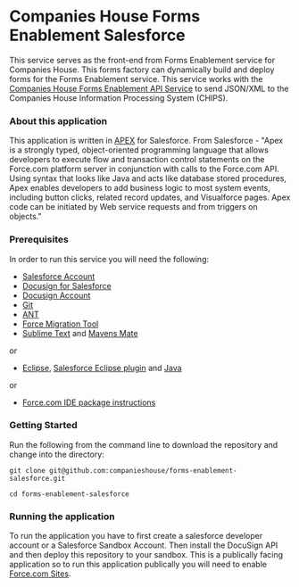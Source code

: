 

Companies House Forms Enablement Salesforce
=====================

This service serves as the front-end from Forms Enablement service for Companies House. This forms factory can dynamically build and deploy forms for the Forms Enablement service. This service works with the [Companies House Forms Enablement API Service](https://github.com/companieshouse/forms-enablement-api) to send JSON/XML to the Companies House Information Processing System (CHIPS).

### About this application

This application is written in [APEX](https://developer.salesforce.com/docs/atlas.en-us.apexcode.meta/apexcode/) for Salesforce. From Salesforce - "Apex is a strongly typed, object-oriented programming language that allows developers to execute flow and transaction control statements on the Force.com platform server in conjunction with calls to the Force.com​ API. Using syntax that looks like Java and acts like database stored procedures, Apex enables developers to add business logic to most system events, including button clicks, related record updates, and Visualforce pages. Apex code can be initiated by Web service requests and from triggers on objects."

### Prerequisites

In order to run this service you will need the following:

- [Salesforce Account](https://developer.salesforce.com/signup)
- [Docusign for Salesforce](https://maven.apache.org/download.cgi)
- [Docusign Account](https://github.com/docusign/docusign-soap-sdk)
- [Git](https://git-scm.com/downloads)
- [ANT](http://ant.apache.org/)
- [Force Migration Tool](https://developer.salesforce.com/docs/atlas.en-us.apexcode.meta/apexcode/apex_deploying_ant.htm)
- [Sublime Text](https://www.sublimetext.com/) and [Mavens Mate](http://mavensmate.com/)

 or
- [Eclipse](https://eclipse.org/), [Salesforce Eclipse plugin](https://developer.salesforce.com/page/Force.com_IDE_Installation) and [Java](http://www.oracle.com/technetwork/java/javase/downloads/index.html)

or
- [Force.com IDE package instructions](https://developer.salesforce.com/page/Force.com_IDE_Installation)

### Getting Started

Run the following from the command line to download the repository and change into the directory:

```
git clone git@github.com:companieshouse/forms-enablement-salesforce.git

cd forms-enablement-salesforce
```


### Running the application

To run the application you have to first create a salesforce developer account or a Salesforce Sandbox Account. Then install the DocuSign API and then deploy this repository to your sandbox. This is a publically facing application so to run this application publically you will need to enable [Force.com Sites](https://developer.salesforce.com/page/Sites).
